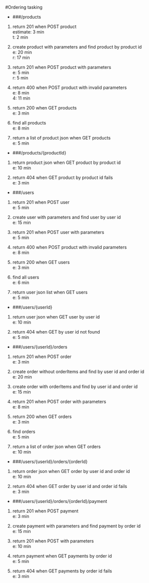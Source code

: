 #Ordering tasking

* ###/products

1. return 201 when POST product  
 estimate: 3 min  
 t: 2 min


2. create product with parameters and find product by product id  
 e: 20 min  
 r: 17 min
  
  
3. return 201 when POST product with parameters  
 e: 5 min  
 r: 5 min
  
  
4. return 400 when POST product with invalid parameters  
 e: 8 min  
 4: 11 min
  
  
5. return 200 when GET products  
 e: 3 min  
  

6. find all products  
 e: 8 min  
  
  
7. return a list of product json when GET products  
 e: 5 min  
  

* ###/products/{productId}

1. return product json when GET product by product id  
 e: 10 min  
  
    
  
2. return 404 when GET product by product id fails  
 e: 3 min  
  
  
  
 

* ###/users

1. return 201 when POST user  
 e: 5 min  
  
  
 
2. create user with parameters and find user by user id  
 e: 15 min  
  
  
  
3. return 201 when POST user with parameters  
 e: 5 min  
  
  
4. return 400 when POST product with invalid parameters  
 e: 8 min  
    
 
5. return 200 when GET users  
 e: 3 min  
    
  
6. find all users  
 e: 6 min  
  
  
7. return user json list when GET users  
 e: 5 min  
  
  
  
 

* ###/users/{userId}

1. return user json when GET user by user id  
e: 10 min  
 
 
2. return 404 when GET by user id not found  
 e: 5 min  
  
  
* ###/users/{userId}/orders

1. return 201 when POST order  
 e: 3 min  
  

2. create order without orderItems and find by user id and order id  
 e: 20 min
    
   
3. create order with orderItems and find by user id and order id  
 e: 15 min
    
    
4. return 201 when POST order with parameters  
 e: 8 min  
  
    
5. return 200 when GET orders  
 e: 3 min  
  
  
6. find orders  
 e: 5 min  
  
 
7. return a list of order json when GET orders  
 e: 10 min  
  
  
    
 

* ###/users/{userId}/orders/{orderId}

1. return order json when GET order by user id and order id  
 e: 10 min  
  
  

2. return 404 when GET order by user id and order id fails  
 e: 3 min  
  
  
   
* ###/users/{userId}/orders/{orderId}/payment

1. return 201 when POST payment  
 e: 3 min  
  
  
  
 
2. create payment with parameters and find payment by order id  
 e: 15 min  
  
  

3. return 201 when POST with parameters  
 e: 10 min  
  
  
  

4. return payment when GET payments by order id   
 e: 5 min  
  
  
  
 
5. return 404 when GET payments by  order id fails  
 e: 3 min  
  
  
  
